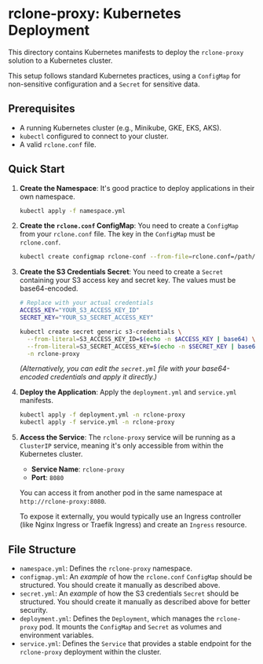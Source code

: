 # rclone-proxy: Kubernetes Deployment

This directory contains Kubernetes manifests to deploy the `rclone-proxy` solution to a Kubernetes cluster.

This setup follows standard Kubernetes practices, using a `ConfigMap` for non-sensitive configuration and a `Secret` for sensitive data.

## Prerequisites

-   A running Kubernetes cluster (e.g., Minikube, GKE, EKS, AKS).
-   `kubectl` configured to connect to your cluster.
-   A valid `rclone.conf` file.

## Quick Start

1.  **Create the Namespace**:
    It's good practice to deploy applications in their own namespace.
    ```sh
    kubectl apply -f namespace.yml
    ```

2.  **Create the `rclone.conf` ConfigMap**:
    You need to create a `ConfigMap` from your `rclone.conf` file. The key in the `ConfigMap` must be `rclone.conf`.
    ```sh
    kubectl create configmap rclone-conf --from-file=rclone.conf=/path/to/your/rclone.conf -n rclone-proxy
    ```

3.  **Create the S3 Credentials Secret**:
    You need to create a `Secret` containing your S3 access key and secret key. The values must be base64-encoded.
    ```sh
    # Replace with your actual credentials
    ACCESS_KEY="YOUR_S3_ACCESS_KEY_ID"
    SECRET_KEY="YOUR_S3_SECRET_ACCESS_KEY"

    kubectl create secret generic s3-credentials \
      --from-literal=S3_ACCESS_KEY_ID=$(echo -n $ACCESS_KEY | base64) \
      --from-literal=S3_SECRET_ACCESS_KEY=$(echo -n $SECRET_KEY | base64) \
      -n rclone-proxy
    ```
    *(Alternatively, you can edit the `secret.yml` file with your base64-encoded credentials and apply it directly.)*

4.  **Deploy the Application**:
    Apply the `deployment.yml` and `service.yml` manifests.
    ```sh
    kubectl apply -f deployment.yml -n rclone-proxy
    kubectl apply -f service.yml -n rclone-proxy
    ```

5.  **Access the Service**:
    The `rclone-proxy` service will be running as a `ClusterIP` service, meaning it's only accessible from within the Kubernetes cluster.
    -   **Service Name**: `rclone-proxy`
    -   **Port**: `8080`

    You can access it from another pod in the same namespace at `http://rclone-proxy:8080`.

    To expose it externally, you would typically use an Ingress controller (like Nginx Ingress or Traefik Ingress) and create an `Ingress` resource.

## File Structure

-   `namespace.yml`: Defines the `rclone-proxy` namespace.
-   `configmap.yml`: An *example* of how the `rclone.conf` `ConfigMap` should be structured. You should create it manually as described above.
-   `secret.yml`: An *example* of how the S3 credentials `Secret` should be structured. You should create it manually as described above for better security.
-   `deployment.yml`: Defines the `Deployment`, which manages the `rclone-proxy` pod. It mounts the `ConfigMap` and `Secret` as volumes and environment variables.
-   `service.yml`: Defines the `Service` that provides a stable endpoint for the `rclone-proxy` deployment within the cluster.

